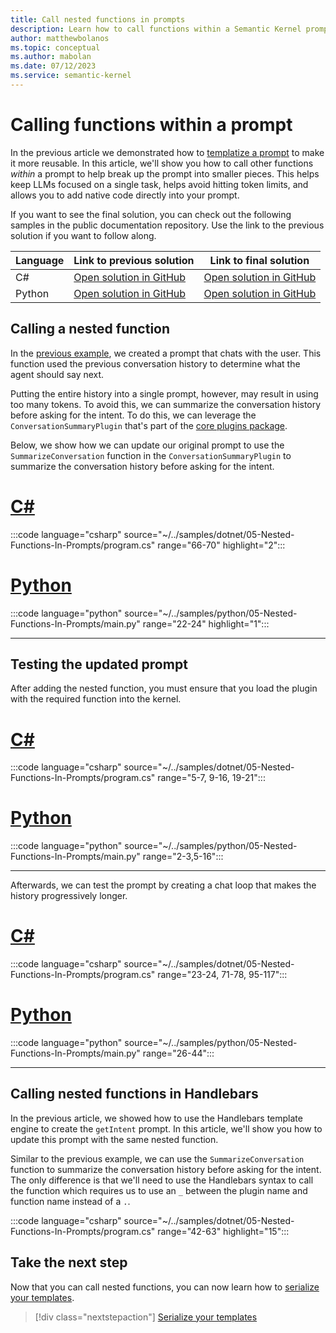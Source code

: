 ```yaml
---
title: Call nested functions in prompts
description: Learn how to call functions within a Semantic Kernel prompt.
author: matthewbolanos
ms.topic: conceptual
ms.author: mabolan
ms.date: 07/12/2023
ms.service: semantic-kernel
---
```


# Calling functions within a prompt
In the previous article we demonstrated how to [templatize a prompt](./templatizing-promtps.md) to make it more reusable. In this article, we'll show you how to call other functions _within_ a prompt to help break up the prompt into smaller pieces. This helps
keep LLMs focused on a single task, helps avoid hitting token limits, and allows you to add native code directly into your prompt.

If you want to see the final solution, you can check out the following samples in the public documentation repository. Use the link to the previous solution if you want to follow along.

| Language  | Link to previous solution | Link to final solution |
| --- | --- | --- |
| C# | [Open solution in GitHub](https://github.com/MicrosoftDocs/semantic-kernel-docs/tree/main/samples/dotnet/04-Templatizing-Prompts) | [Open solution in GitHub](https://github.com/MicrosoftDocs/semantic-kernel-docs/tree/main/samples/dotnet/05-Nested-Functions-In-Prompts) |
| Python | [Open solution in GitHub](https://github.com/MicrosoftDocs/semantic-kernel-docs/tree/main/samples/python/04-Templatizing-Prompts) | [Open solution in GitHub](https://github.com/MicrosoftDocs/semantic-kernel-docs/tree/main/samples/python/05-Nested-Functions-In-Prompts) |


## Calling a nested function
In the [previous example](./templatizing-prompts.md), we created a prompt that chats with the user. This function used the previous conversation history to determine what the agent should say next.

Putting the entire history into a single prompt, however, may result in using too many tokens. To avoid this, we can summarize the conversation history before asking for the intent. To do this, we can leverage the `ConversationSummaryPlugin` that's part of the [core plugins package](../agents/plugins/using-plugins/out-of-the-box-plugins.md).

Below, we show how we can update our original prompt to use the `SummarizeConversation` function in the `ConversationSummaryPlugin` to summarize the conversation history before asking for the intent.

# [C#](#tab/Csharp)

:::code language="csharp" source="~/../samples/dotnet/05-Nested-Functions-In-Prompts/program.cs" range="66-70" highlight="2":::

# [Python](#tab/python)

:::code language="python" source="~/../samples/python/05-Nested-Functions-In-Prompts/main.py" range="22-24" highlight="1":::

---

## Testing the updated prompt
After adding the nested function, you must ensure that you load the plugin with the required function into the kernel.

# [C#](#tab/Csharp)

:::code language="csharp" source="~/../samples/dotnet/05-Nested-Functions-In-Prompts/program.cs" range="5-7, 9-16, 19-21":::

# [Python](#tab/python)

:::code language="python" source="~/../samples/python/05-Nested-Functions-In-Prompts/main.py" range="2-3,5-16":::

---

Afterwards, we can test the prompt by creating a chat loop that makes the history progressively longer.

# [C#](#tab/Csharp)

:::code language="csharp" source="~/../samples/dotnet/05-Nested-Functions-In-Prompts/program.cs" range="23-24, 71-78, 95-117":::


# [Python](#tab/python)

:::code language="python" source="~/../samples/python/05-Nested-Functions-In-Prompts/main.py" range="26-44":::

---


## Calling nested functions in Handlebars
In the previous article, we showed how to use the Handlebars template engine to create the `getIntent` prompt. In this article, we'll show you how to update this prompt with the same nested function.

Similar to the previous example, we can use the `SummarizeConversation` function to summarize the conversation history before asking for the intent. The only difference is that we'll need to use the Handlebars syntax to call the function which requires us to use an `_` between the plugin name and function name instead of a `.`.

:::code language="csharp" source="~/../samples/dotnet/05-Nested-Functions-In-Prompts/program.cs" range="42-63" highlight="15":::

## Take the next step
Now that you can call nested functions, you can now learn how to [serialize your templates](./serializing-semantic-functions.md).

> [!div class="nextstepaction"]
> [Serialize your templates](./serializing-semantic-functions.md)